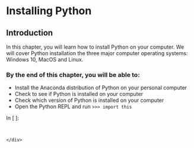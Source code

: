 
# Installing Python
## Introduction
In this chapter, you will learn how to install Python on your computer. We will cover Python installation the three major computer operating systems: Windows 10, MacOS and Linux.
### By the end of this chapter, you will be able to:

* Install the Anaconda distribution of Python on your personal computer
* Check to see if Python is installed on your computer
* Check which version of Python is installed on your computer
* Open the Python REPL and run ```>>> import this```
<div class="cell border-box-sizing code_cell rendered">
<div class="input">
<div class="prompt input_prompt">In&nbsp;[&nbsp;]:</div>
<div class="inner_cell">
    <div class="input_area">
<div class=" highlight hl-ipython3"><pre><span></span> 
</pre></div>

    </div>
</div>
</div>

</div>
 


